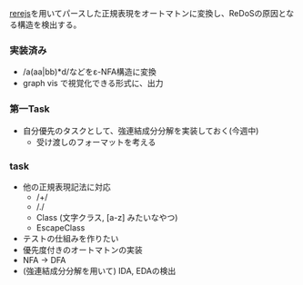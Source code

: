 [rerejs](https://github.com/MakeNowJust/rerejs)を用いてパースした正規表現をオートマトンに変換し、ReDoSの原因となる構造を検出する。

### 実装済み
- /a(aa|bb)*d/などをε-NFA構造に変換
- graph vis で視覚化できる形式に、出力

### 第一Task
- 自分優先のタスクとして、強連結成分分解を実装しておく(今週中)
    - 受け渡しのフォーマットを考える

### task
- 他の正規表現記法に対応
    - /+/
    - /./
    - Class (文字クラス, [a-z] みたいなやつ)
    - EscapeClass
- テストの仕組みを作りたい
- 優先度付きのオートマトンの実装
- NFA -> DFA
- (強連結成分分解を用いて) IDA, EDAの検出